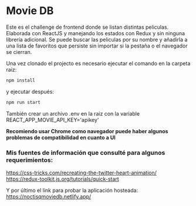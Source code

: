 # Movie DB

Este es el challenge de frontend donde se listan distintas peliculas. Elaborada con ReactJS y manejando los estados con Redux y sin ninguna librería adicional. Se puede buscar las peliculas por su nombre y añadirla a una lista de favoritos que persiste sin importar si la pestaña o el navegador se cierran.

Una vez clonado el projecto es necesario ejecutar el comando en la carpeta raiz: 
```javascript
npm install
```
y ejecutar después: 
```javascript
npm run start
```
También crear un archivo .env en la raiz con la variable REACT_APP_MOVIE_API_KEY='apikey'

**Recomiendo usar Chrome como navegador puede haber algunos problemas de compatibilidad en cuanto a UI**
### Mis fuentes de información que consulté para algunos requerimientos: 
https://css-tricks.com/recreating-the-twitter-heart-animation/
https://redux-toolkit.js.org/tutorials/quick-start

Y por último el link para probar la aplicación hosteada: https://noctisqmoviedb.netlify.app/
